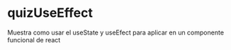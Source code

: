 # quizUseEffect
Muestra como usar el useState y useEfect para aplicar en un componente funcional de react
